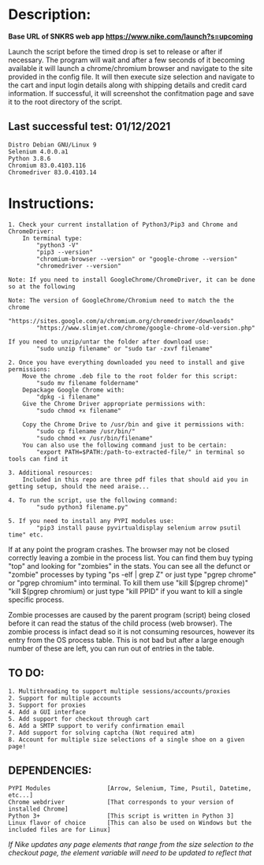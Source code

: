# Description: 

**Base URL of SNKRS web app https://www.nike.com/launch?s=upcoming**

Launch the script before the timed drop is set to release or after if necessary. The program will wait and after a few seconds of it becoming available it will launch a chrome/chromium browser and navigate to the site provided in the config file. It will then execute size selection and navigate to the cart and input login details along with shipping details and credit card information. If successful, it will screenshot the confitmation page and save it to the root directory of the script.

## Last successful test: 01/12/2021
    Distro Debian GNU/Linux 9
    Selenium 4.0.0.a1
    Python 3.8.6
    Chromium 83.0.4103.116
    Chromedriver 83.0.4103.14

# Instructions: 

    1. Check your current installation of Python3/Pip3 and Chrome and ChromeDriver:
        In terminal type:
            "python3 -V" 
            "pip3 --version"
            "chromium-browser --version" or "google-chrome --version"
            "chromedriver --version"

    Note: If you need to install GoogleChrome/ChromeDriver, it can be done so at the following

    Note: The version of GoogleChrome/Chromium need to match the the chrome
            "https://sites.google.com/a/chromium.org/chromedriver/downloads"  
            "https://www.slimjet.com/chrome/google-chrome-old-version.php"

    If you need to unzip/untar the folder after download use: 
            "sudo unzip filename" or "sudo tar -zxvf filename"

    2. Once you have everything downloaded you need to install and give permissions:
        Move the chrome .deb file to the root folder for this script:
            "sudo mv filename foldername"
        Depackage Google Chrome with:
            "dpkg -i filename" 
        Give the Chrome Driver appropriate permissions with:
            "sudo chmod +x filename" 

        Copy the Chrome Drive to /usr/bin and give it permissions with:
            "sudo cp filename /usr/bin/"
            "sudo chmod +x /usr/bin/filename"
        You can also use the following command just to be certain:
            "export PATH=$PATH:/path-to-extracted-file/" in terminal so tools can find it 

    3. Additional resources:
        Included in this repo are three pdf files that should aid you in getting setup, should the need araise...

    4. To run the script, use the following command:
            "sudo python3 filename.py"

    5. If you need to install any PYPI modules use:
            "pip3 install pause pyvirtualdisplay selenium arrow psutil time" etc.

If at any point the program crashes. The browser may not be closed correctly leaving a zombie in the process list. 
You can find them buy typing "top" and looking for "zombies" in the stats. You can see all the defunct or "zombie" 
processes by typing "ps -elf | grep Z" or just type "pgrep chrome" or "pgrep chromium" into terminal. 
To kill them use "kill $(pgrep chrome)" "kill $(pgrep chromium) or just type "kill PPID" if you want to kill a single specific process.

Zombie processes are caused by the parent program (script) being closed before it can read the status of the child process (web browser). The zombie process is infact dead so it is not consuming resources, however its entry from the OS process table. This is not bad but after a large enough number of these are left, you can run out of entries in the table.



## TO DO: 
    1. Multithreading to support multiple sessions/accounts/proxies 
    2. Support for multiple accounts 
    3. Support for proxies  
    4. Add a GUI interface 
    5. Add support for checkout through cart 
    6. Add a SMTP support to verify confirmation email 
    7. Add support for solving captcha (Not required atm)  
    8. Account for multiple size selections of a single shoe on a given page!
    
## DEPENDENCIES: 
    PYPI Modules                [Arrow, Selenium, Time, Psutil, Datetime, etc...]
    Chrome webdriver            [That corresponds to your version of installed Chrome]
    Python 3+                   [This script is written in Python 3]
    Linux flavor of choice      [This can also be used on Windows but the included files are for Linux] 

_If Nike updates any page elements that range from the size selection to the checkout page, the element variable will need to be updated to reflect that_
   
